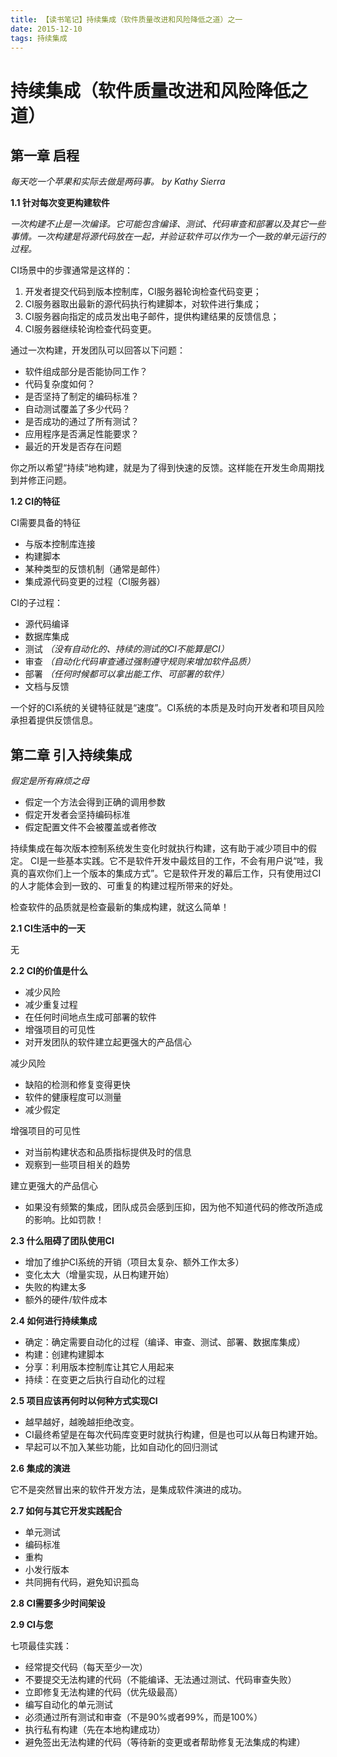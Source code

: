 ```yaml
---
title: 【读书笔记】持续集成（软件质量改进和风险降低之道）之一
date: 2015-12-10
tags: 持续集成
---
```


# 持续集成（软件质量改进和风险降低之道）
## 第一章 启程

_每天吃一个苹果和实际去做是两码事。 by Kathy Sierra_

**1.1 针对每次变更构建软件**

_一次构建不止是一次编译。它可能包含编译、测试、代码审查和部署以及其它一些事情。一次构建是将源代码放在一起，并验证软件可以作为一个一致的单元运行的过程。_

CI场景中的步骤通常是这样的：
1. 开发者提交代码到版本控制库，CI服务器轮询检查代码变更；
2. CI服务器取出最新的源代码执行构建脚本，对软件进行集成；
3. CI服务器向指定的成员发出电子邮件，提供构建结果的反馈信息；
4. CI服务器继续轮询检查代码变更。

通过一次构建，开发团队可以回答以下问题：
- 软件组成部分是否能协同工作？
- 代码复杂度如何？
- 是否坚持了制定的编码标准？
- 自动测试覆盖了多少代码？
- 是否成功的通过了所有测试？
- 应用程序是否满足性能要求？
- 最近的开发是否存在问题

你之所以希望“持续”地构建，就是为了得到快速的反馈。这样能在开发生命周期找到并修正问题。

**1.2 CI的特征**

CI需要具备的特征
- 与版本控制库连接
- 构建脚本
- 某种类型的反馈机制（通常是邮件）
- 集成源代码变更的过程（CI服务器）

CI的子过程：
- 源代码编译
- 数据库集成
- 测试 _（没有自动化的、持续的测试的CI不能算是CI）_
- 审查 _（自动化代码审查通过强制遵守规则来增加软件品质）_
- 部署 _（任何时候都可以拿出能工作、可部署的软件）_
- 文档与反馈

一个好的CI系统的关键特征就是“速度”。CI系统的本质是及时向开发者和项目风险承担着提供反馈信息。
## 第二章 引入持续集成

_假定是所有麻烦之母_
- 假定一个方法会得到正确的调用参数
- 假定开发者会坚持编码标准
- 假定配置文件不会被覆盖或者修改

持续集成在每次版本控制系统发生变化时就执行构建，这有助于减少项目中的假定。
CI是一些基本实践。它不是软件开发中最炫目的工作，不会有用户说“哇，我真的喜欢你们上一个版本的集成方式”。它是软件开发的幕后工作，只有使用过CI的人才能体会到一致的、可重复的构建过程所带来的好处。

检查软件的品质就是检查最新的集成构建，就这么简单！

**2.1 CI生活中的一天**

无

**2.2 CI的价值是什么**
- 减少风险
- 减少重复过程
- 在任何时间地点生成可部署的软件
- 增强项目的可见性
- 对开发团队的软件建立起更强大的产品信心

减少风险
- 缺陷的检测和修复变得更快
- 软件的健康程度可以测量
- 减少假定

增强项目的可见性
- 对当前构建状态和品质指标提供及时的信息
- 观察到一些项目相关的趋势

建立更强大的产品信心
- 如果没有频繁的集成，团队成员会感到压抑，因为他不知道代码的修改所造成的影响。比如罚款！

**2.3 什么阻碍了团队使用CI**
- 增加了维护CI系统的开销（项目太复杂、额外工作太多）
- 变化太大（增量实现，从日构建开始）
- 失败的构建太多
- 额外的硬件/软件成本

**2.4 如何进行持续集成**
- 确定：确定需要自动化的过程（编译、审查、测试、部署、数据库集成）
- 构建：创建构建脚本
- 分享：利用版本控制库让其它人用起来
- 持续：在变更之后执行自动化的过程

**2.5 项目应该再何时以何种方式实现CI**
- 越早越好，越晚越拒绝改变。
- CI最终希望是在每次代码库变更时就执行构建，但是也可以从每日构建开始。
- 早起可以不加入某些功能，比如自动化的回归测试

**2.6 集成的演进**

它不是突然冒出来的软件开发方法，是集成软件演进的成功。

**2.7 如何与其它开发实践配合**
- 单元测试
- 编码标准
- 重构
- 小发行版本
- 共同拥有代码，避免知识孤岛

**2.8 CI需要多少时间架设**

**2.9 CI与您**

七项最佳实践：
- 经常提交代码（每天至少一次）
- 不要提交无法构建的代码（不能编译、无法通过测试、代码审查失败）
- 立即修复无法构建的代码（优先级最高）
- 编写自动化的单元测试
- 必须通过所有测试和审查（不是90%或者99%，而是100%）
- 执行私有构建（先在本地构建成功）
- 避免签出无法构建的代码（等待新的变更或者帮助修复无法集成的构建）
